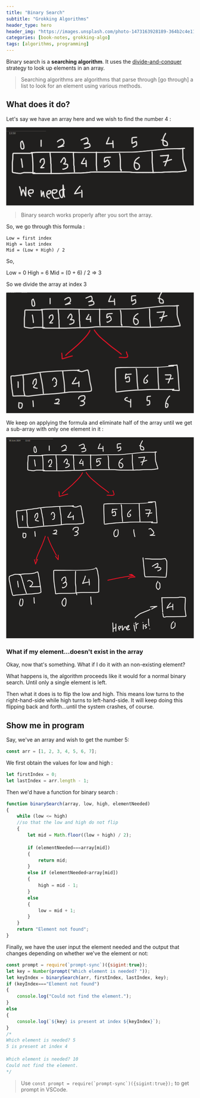 ```yaml
---
title: "Binary Search"
subtitle: "Grokking Algorithms"
header_type: hero
header_img: "https://images.unsplash.com/photo-1473163928189-364b2c4e1135?q=80&w=2070&auto=format&fit=crop&ixlib=rb-4.0.3&ixid=M3wxMjA3fDB8MHxwaG90by1wYWdlfHx8fGVufDB8fHx8fA%3D%3D"
categories: [book-notes, grokking-algo]
tags: [algorithms, programming]
---
```


Binary search is a **searching algorithm**. It uses the [divide-and-conquer](2024-12-01-divide-and-conquer.md) strategy to look up elements in an array.

> Searching algorithms are algorithms that parse through [go through] a list to look for an element using various methods.

## What does it do?

Let's say we have an array here and we wish to find the number 4 :

![alt text](image-1.png)

> Binary search works properly after you sort the array.

So, we go through this formula :

```algo
Low = first index
High = last index
Mid = (Low + High) / 2
```

So,

Low = 0
High = 6
Mid = (0 + 6) / 2 => 3

So we divide the array at index 3

![alt text](image-2.png)

We keep on applying the formula and eliminate half of the array until we get a sub-array with only one element in it :

![alt text](image-3.png)

### What if my element...doesn't exist in the array

Okay, now that's something. What if I do it with an non-existing element?

What happens is, the algorithm proceeds like it would for a normal binary search. Until only a single element is left.

Then what it does is to flip the low and high. This means low turns to the right-hand-side while high turns to left-hand-side. It will keep doing this flipping back and forth...until the system crashes, of course.

## Show me in program

Say, we've an array and wish to get the number 5:

```js
const arr = [1, 2, 3, 4, 5, 6, 7];
```

We first obtain the values for low and high :

```js
let firstIndex = 0;
let lastIndex = arr.length - 1;
```

Then we'd have a function for binary search :

```js
function binarySearch(array, low, high, elementNeeded)
{
    while (low <= high)
    //so that the low and high do not flip
    {
        let mid = Math.floor((low + high) / 2);
        
        if (elementNeeded===array[mid])
        {
            return mid;
        }
        else if (elementNeeded<array[mid])
        {
            high = mid - 1;
        }
        else
        {
            low = mid + 1;
        }
    }
    return "Element not found";
}
```

Finally, we have the user input the element needed and the output that changes depending on whether we've the element or not:

```js
const prompt = require(`prompt-sync`)({sigint:true});
let key = Number(prompt("Which element is needed? "));
let keyIndex = binarySearch(arr, firstIndex, lastIndex, key);
if (keyIndex==="Element not found")
{
    console.log("Could not find the element.");
}
else
{
    console.log(`${key} is present at index ${keyIndex}`);
}
/*
Which element is needed? 5
5 is present at index 4

Which element is needed? 10
Could not find the element.
*/
```

> Use ``const prompt = require(`prompt-sync`)({sigint:true});`` to get prompt in VSCode.
